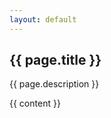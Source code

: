 ```yaml
---
layout: default
---
```


<section id="page-content" class="page-content bg-primary text-center">
    <div class="container">
        <div class="row">
            <div class="col-md-8 col-md-offset-2">
                <h2  class="section-heading">{{ page.title }}</h2>
                <p>{{ page.description }}</p>
            </div>
        </div>
    </div>
</section>

<section id="why">
  <div class="container">
        {{ content }}
   </div>
</section>
